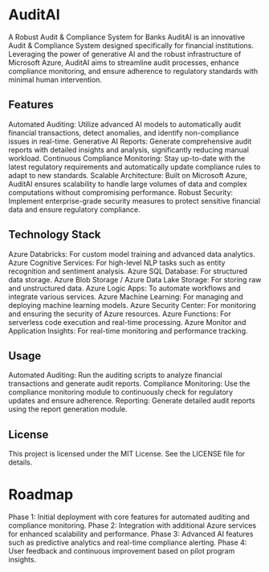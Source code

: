 # AuditAI
A Robust Audit &amp; Compliance System for Banks
AuditAI is an innovative Audit & Compliance System designed specifically for financial institutions. Leveraging the power of generative AI and the robust infrastructure of Microsoft Azure, AuditAI aims to streamline audit processes, enhance compliance monitoring, and ensure adherence to regulatory standards with minimal human intervention.

## Features
Automated Auditing: Utilize advanced AI models to automatically audit financial transactions, detect anomalies, and identify non-compliance issues in real-time.
Generative AI Reports: Generate comprehensive audit reports with detailed insights and analysis, significantly reducing manual workload.
Continuous Compliance Monitoring: Stay up-to-date with the latest regulatory requirements and automatically update compliance rules to adapt to new standards.
Scalable Architecture: Built on Microsoft Azure, AuditAI ensures scalability to handle large volumes of data and complex computations without compromising performance.
Robust Security: Implement enterprise-grade security measures to protect sensitive financial data and ensure regulatory compliance.

## Technology Stack
Azure Databricks: For custom model training and advanced data analytics.
Azure Cognitive Services: For high-level NLP tasks such as entity recognition and sentiment analysis.
Azure SQL Database: For structured data storage.
Azure Blob Storage / Azure Data Lake Storage: For storing raw and unstructured data.
Azure Logic Apps: To automate workflows and integrate various services.
Azure Machine Learning: For managing and deploying machine learning models.
Azure Security Center: For monitoring and ensuring the security of Azure resources.
Azure Functions: For serverless code execution and real-time processing.
Azure Monitor and Application Insights: For real-time monitoring and performance tracking.


## Usage
Automated Auditing: Run the auditing scripts to analyze financial transactions and generate audit reports.
Compliance Monitoring: Use the compliance monitoring module to continuously check for regulatory updates and ensure adherence.
Reporting: Generate detailed audit reports using the report generation module.

## License
This project is licensed under the MIT License. See the LICENSE file for details.

# Roadmap
Phase 1: Initial deployment with core features for automated auditing and compliance monitoring.
Phase 2: Integration with additional Azure services for enhanced scalability and performance.
Phase 3: Advanced AI features such as predictive analytics and real-time compliance alerting.
Phase 4: User feedback and continuous improvement based on pilot program insights.
